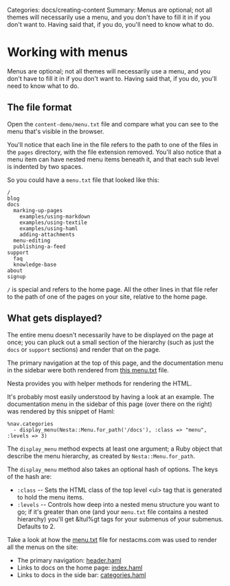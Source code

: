 Categories: docs/creating-content
Summary: Menus are optional; not all themes will necessarily use a menu, and you don't have to fill it in if you don't want to. Having said that, if you do, you'll need to know what to do.

# Working with menus

Menus are optional; not all themes will necessarily use a menu, and you
don't have to fill it in if you don't want to. Having said that, if you
do, you'll need to know what to do.

## The file format

Open the `content-demo/menu.txt` file and compare what you can see to
the menu that's visible in the browser.

You'll notice that each line in the file refers to the path to one of
the files in the `pages` directory, with the file extension removed.
You'll also notice that a menu item can have nested menu items beneath
it, and that each sub level is indented by two spaces.

So you could have a `menu.txt` file that looked like this:

    /
    blog
    docs
      marking-up-pages
        examples/using-markdown
        examples/using-textile
        examples/using-haml
        adding-attachments
      menu-editing
      publishing-a-feed
    support
      faq
      knowledge-base
    about
    signup

`/` is special and refers to the home page. All the other lines in that
file refer to the path of one of the pages on your site, relative to the
home page.

## What gets displayed?

The entire menu doesn't necessarily have to be displayed on the page at
once; you can pluck out a small section of the hierarchy (such as just
the `docs` or `support` sections) and render that on the page.

The primary navigation at the top of this page, and the documentation
menu in the sidebar were both rendered from [this menu.txt][menu.txt] file.

[menu.txt]: https://github.com/gma/nestacms.com/blob/master/content/menu.txt

Nesta provides you with helper methods for rendering the HTML.

It's probably most easily understood by having a look at an example. The
documentation menu in the sidebar of this page (over there on the right)
was rendered by this snippet of Haml:

    %nav.categories
      - display_menu(Nesta::Menu.for_path('/docs'), :class => "menu", :levels => 3)

The `display_menu` method expects at least one argument; a Ruby object
that describe the menu hierarchy, as created by `Nesta::Menu.for_path`.

The `display_menu` method also takes an optional hash of options. The
keys of the hash are:

- `:class` -- Sets the HTML class of the top level &lt;ul&gt; tag
  that is generated to hold the menu items.
- `:levels` -- Controls how deep into a nested menu structure you want
  to go; if it's greater than one (and your `menu.txt` file contains
  a nested hierarchy) you'll get &ltul%gt tags for your submenus of your
  submenus. Defaults to 2.

Take a look at how the [menu.txt][menu.txt] file for nestacms.com was
used to render all the menus on the site:

- The primary navigation: [header.haml](https://github.com/gma/nestacms.com/blob/master/views/header.haml)
- Links to docs on the home page: [index.haml](https://github.com/gma/nestacms.com/blob/master/content/pages/index.haml)
- Links to docs in the side bar: [categories.haml](https://github.com/gma/nestacms.com/blob/master/views/categories.haml)
